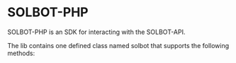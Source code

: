 # SOLBOT-PHP
SOLBOT-PHP is an SDK for interacting with the SOLBOT-API.

The lib contains one defined class named solbot that supports the following methods:

